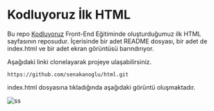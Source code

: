 # Kodluyoruz İlk HTML
Bu repo [Kodluyoruz](https://www.kodluyoruz.org) Front-End Eğitiminde oluşturduğumuz ilk HTML sayfasının reposudur. İçerisinde bir adet README dosyası, bir adet de index.html ve bir adet ekran görüntüsü barındırıyor.

Aşağıdaki linki clonelayarak projeye ulaşabilirsiniz.

`https://github.com/senakanoglu/html.git`

index.html dosyasına tıkladığında aşağıdaki görüntü oluşmaktadır.

![ss](https://r.resimlink.com/wy4Xg8.png)